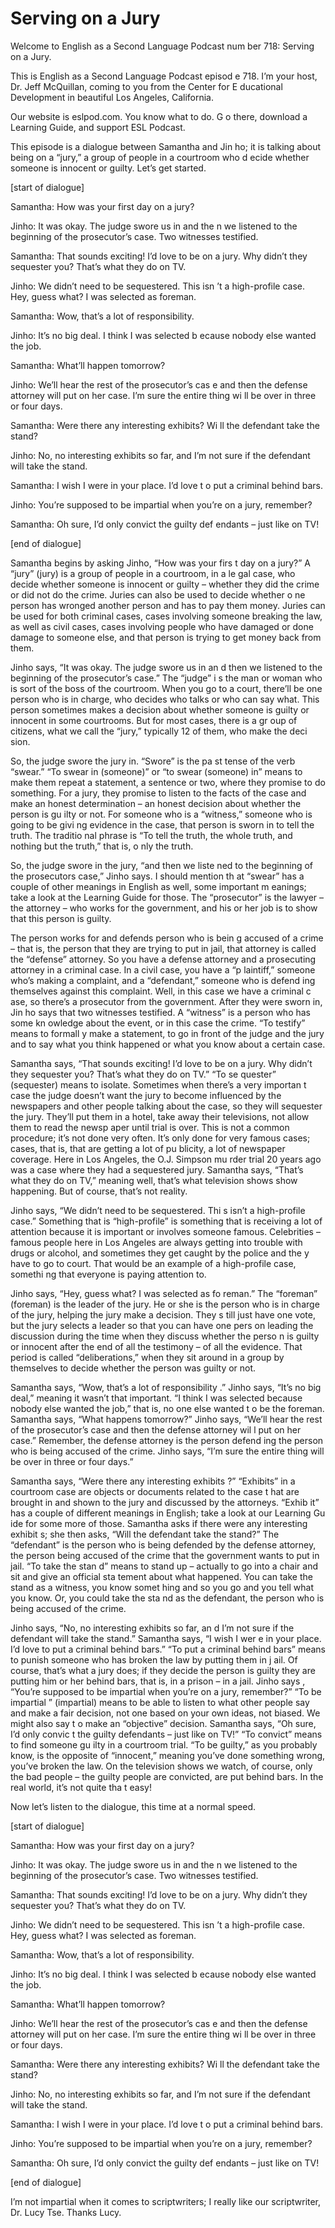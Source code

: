 # Serving on a Jury

Welcome to English as a Second Language Podcast num ber 718: Serving on a Jury.

This is English as a Second Language Podcast episod e 718.  I’m your host, Dr. Jeff McQuillan, coming to you from the Center for E ducational Development in beautiful Los Angeles, California.

Our website is eslpod.com.  You know what to do.  G o there, download a Learning Guide, and support ESL Podcast.

This episode is a dialogue between Samantha and Jin ho; it is talking about being on a “jury,” a group of people in a courtroom who d ecide whether someone is innocent or guilty.  Let’s get started.

[start of dialogue]

Samantha:  How was your first day on a jury?

Jinho:  It was okay.  The judge swore us in and the n we listened to the beginning of the prosecutor’s case.  Two witnesses testified.

Samantha:  That sounds exciting!  I’d love to be on  a jury.  Why didn’t they sequester you?  That’s what they do on TV.

Jinho:  We didn’t need to be sequestered.  This isn ’t a high-profile case.  Hey, guess what?  I was selected as foreman.

Samantha:  Wow, that’s a lot of responsibility.

Jinho:  It’s no big deal.  I think I was selected b ecause nobody else wanted the job.

Samantha:  What’ll happen tomorrow?

Jinho:  We’ll hear the rest of the prosecutor’s cas e and then the defense attorney will put on her case.  I’m sure the entire thing wi ll be over in three or four days.

Samantha:  Were there any interesting exhibits?  Wi ll the defendant take the stand?

Jinho:  No, no interesting exhibits so far, and I’m  not sure if the defendant will take the stand.

Samantha:  I wish I were in your place.  I’d love t o put a criminal behind bars.

Jinho:  You’re supposed to be impartial when you’re  on a jury, remember?

Samantha:  Oh sure, I’d only convict the guilty def endants – just like on TV!

[end of dialogue]

Samantha begins by asking Jinho, “How was your firs t day on a jury?”  A “jury” (jury) is a group of people in a courtroom, in a le gal case, who decide whether someone is innocent or guilty – whether they did the crime or did not do the crime.  Juries can also be used to decide whether o ne person has wronged another person and has to pay them money.  Juries can be used for both criminal cases, cases involving someone breaking the law, as  well as civil cases, cases involving people who have damaged or done damage to  someone else, and that person is trying to get money back from them.

Jinho says, “It was okay.  The judge swore us in an d then we listened to the beginning of the prosecutor’s case.”  The “judge” i s the man or woman who is sort of the boss of the courtroom.  When you go to a court, there’ll be one person who is in charge, who decides who talks or who can say what.  This person sometimes makes a decision about whether someone is  guilty or innocent in some courtrooms.  But for most cases, there is a gr oup of citizens, what we call the “jury,” typically 12 of them, who make the deci sion.

So, the judge swore the jury in.  “Swore” is the pa st tense of the verb “swear.” “To swear in (someone)” or “to swear (someone) in” means to make them repeat a statement, a sentence or two, where they promise to do something.  For a jury, they promise to listen to the facts of the case and  make an honest determination – an honest decision about whether the person is gu ilty or not.  For someone who is a “witness,” someone who is going to be givi ng evidence in the case, that person is sworn in to tell the truth.  The traditio nal phrase is “To tell the truth, the whole truth, and nothing but the truth,” that is, o nly the truth.

So, the judge swore in the jury, “and then we liste ned to the beginning of the prosecutors case,” Jinho says.  I should mention th at “swear” has a couple of other meanings in English as well, some important m eanings; take a look at the Learning Guide for those.  The “prosecutor” is the lawyer – the attorney – who works for the government, and his or her job is to show that this person is guilty.

The person works for and defends person who is bein g accused of a crime – that is, the person that they are trying to put in jail,  that attorney is called the “defense” attorney.  So you have a defense attorney  and a prosecuting attorney in a criminal case.  In a civil case, you have a “p laintiff,” someone who’s making a complaint, and a “defendant,” someone who is defend ing themselves against this complaint.  Well, in this case we have a criminal c ase, so there’s a prosecutor from the government.  After they were sworn in, Jin ho says that two witnesses testified.  A “witness” is a person who has some kn owledge about the event, or in this case the crime.  “To testify” means to formall y make a statement, to go in front of the judge and the jury and to say what you  think happened or what you know about a certain case.

Samantha says, “That sounds exciting!  I’d love to be on a jury.  Why didn’t they sequester you?  That’s what they do on TV.”  “To se quester” (sequester) means to isolate.  Sometimes when there’s a very importan t case the judge doesn’t want the jury to become influenced by the newspapers and  other people talking about the case, so they will sequester the jury.  They’ll  put them in a hotel, take away their televisions, not allow them to read the newsp aper until trial is over.  This is not a common procedure; it’s not done very often.  It’s only done for very famous cases; cases, that is, that are getting a lot of pu blicity, a lot of newspaper coverage.  Here in Los Angeles, the O.J. Simpson mu rder trial 20 years ago was a case where they had a sequestered jury.  Samantha  says, “That’s what they do on TV,” meaning well, that’s what television shows show happening.  But of course, that’s not reality.

Jinho says, “We didn’t need to be sequestered.  Thi s isn’t a high-profile case.” Something that is “high-profile” is something that is receiving a lot of attention because it is important or involves someone famous.   Celebrities – famous people here in Los Angeles are always getting into trouble with drugs or alcohol, and sometimes they get caught by the police and the y have to go to court.  That would be an example of a high-profile case, somethi ng that everyone is paying attention to.

Jinho says, “Hey, guess what?  I was selected as fo reman.”  The “foreman” (foreman) is the leader of the jury.  He or she is the person who is in charge of the jury, helping the jury make a decision.  They s till just have one vote, but the jury selects a leader so that you can have one pers on leading the discussion during the time when they discuss whether the perso n is guilty or innocent after the end of all the testimony – of all the evidence.   That period is called “deliberations,” when they sit around in a group by  themselves to decide whether the person was guilty or not.

Samantha says, “Wow, that’s a lot of responsibility .”  Jinho says, “It’s no big deal,” meaning it wasn’t that important.  “I think I was selected because nobody else wanted the job,” that is, no one else wanted t o be the foreman.  Samantha says, “What happens tomorrow?”  Jinho says, “We’ll hear the rest of the prosecutor’s case and then the defense attorney wil l put on her case.” Remember, the defense attorney is the person defend ing the person who is being accused of the crime.  Jinho says, “I’m sure the entire thing will be over in three or four days.”

Samantha says, “Were there any interesting exhibits ?”  “Exhibits” in a courtroom case are objects or documents related to the case t hat are brought in and shown to the jury and discussed by the attorneys.  “Exhib it” has a couple of different meanings in English; take a look at our Learning Gu ide for some more of those. Samantha asks if there were any interesting exhibit s; she then asks, “Will the defendant take the stand?”  The “defendant” is the person who is being defended by the defense attorney, the person being accused of the crime that the government wants to put in jail.  “To take the stan d” means to stand up – actually to go into a chair and sit and give an official sta tement about what happened. You can take the stand as a witness, you know somet hing and so you go and you tell what you know.  Or, you could take the sta nd as the defendant, the person who is being accused of the crime.

Jinho says, “No, no interesting exhibits so far, an d I’m not sure if the defendant will take the stand.”  Samantha says, “I wish I wer e in your place.  I’d love to put a criminal behind bars.”  “To put a criminal behind  bars” means to punish someone who has broken the law by putting them in j ail.  Of course, that’s what a jury does; if they decide the person is guilty they  are putting him or her behind bars, that is, in a prison – in a jail.  Jinho says , “You’re supposed to be impartial when you’re on a jury, remember?”  “To be impartial ” (impartial) means to be able to listen to what other people say and make a fair decision, not one based on your own ideas, not biased.  We might also say t o make an “objective” decision.  Samantha says, “Oh sure, I’d only convic t the guilty defendants – just like on TV!”  “To convict” means to find someone gu ilty in a courtroom trial.  “To be guilty,” as you probably know, is the opposite of “innocent,” meaning you’ve done something wrong, you’ve broken the law.  On the television shows we watch, of course, only the bad people – the guilty people are convicted, are put behind bars.  In the real world, it’s not quite tha t easy!

Now let’s listen to the dialogue, this time at a normal speed.

[start of dialogue]

Samantha:  How was your first day on a jury?

Jinho:  It was okay.  The judge swore us in and the n we listened to the beginning of the prosecutor’s case.  Two witnesses testified.

Samantha:  That sounds exciting!  I’d love to be on  a jury.  Why didn’t they sequester you?  That’s what they do on TV.

Jinho:  We didn’t need to be sequestered.  This isn ’t a high-profile case.  Hey, guess what?  I was selected as foreman.

Samantha:  Wow, that’s a lot of responsibility.

Jinho:  It’s no big deal.  I think I was selected b ecause nobody else wanted the job.

Samantha:  What’ll happen tomorrow?

Jinho:  We’ll hear the rest of the prosecutor’s cas e and then the defense attorney will put on her case.  I’m sure the entire thing wi ll be over in three or four days.

Samantha:  Were there any interesting exhibits?  Wi ll the defendant take the stand?

Jinho:  No, no interesting exhibits so far, and I’m  not sure if the defendant will take the stand.

Samantha:  I wish I were in your place.  I’d love t o put a criminal behind bars.

Jinho:  You’re supposed to be impartial when you’re  on a jury, remember?

Samantha:  Oh sure, I’d only convict the guilty def endants – just like on TV!

[end of dialogue]

I’m not impartial when it comes to scriptwriters; I  really like our scriptwriter, Dr. Lucy Tse.  Thanks Lucy.





